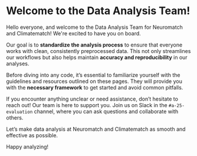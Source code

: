 # Welcome to the Data Analysis Team!

Hello everyone, and welcome to the Data Analysis Team for Neuromatch and Climatematch! We're excited to have you on board.

Our goal is to **standardize the analysis process** to ensure that everyone works with clean, consistently preprocessed data. This not only streamlines our workflows but also helps maintain **accuracy and reproducibility** in our analyses.

Before diving into any code, it’s essential to familiarize yourself with the guidelines and resources outlined on these pages. They will provide you with the **necessary framework** to get started and avoid common pitfalls.

If you encounter anything unclear or need assistance, don’t hesitate to reach out! Our team is here to support you. Join us on Slack in the `#a-25-evaluation` channel, where you can ask questions and collaborate with others.

Let’s make data analysis at Neuromatch and Climatematch as smooth and effective as possible. 

Happy analyzing!


```{tableofcontents}
```
